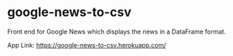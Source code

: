 # google-news-to-csv
Front end for Google News which displays the news in a DataFrame format.

App Link: https://google-news-to-csv.herokuapp.com/
